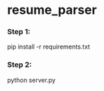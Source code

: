 # resume_parser #

### Step 1: ###
pip install -r requirements.txt

### Step 2: ###
python server.py

